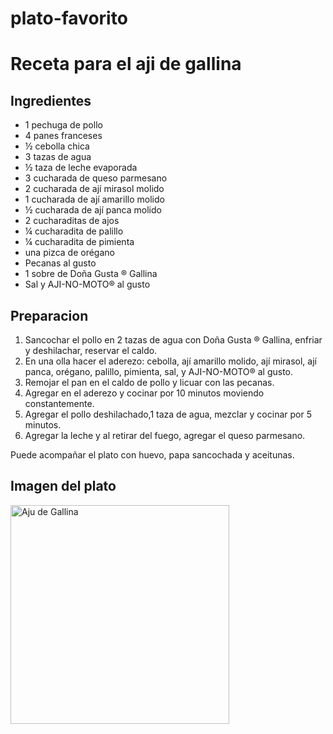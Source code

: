 # plato-favorito
# Receta para el aji de gallina

## Ingredientes

* 1 pechuga de pollo
* 4 panes franceses
* ½ cebolla chica
* 3 tazas de agua
* ½ taza de leche evaporada
* 3 cucharada de queso parmesano
* 2 cucharada de ají mirasol molido
* 1 cucharada de ají amarillo molido
* ½ cucharada de ají panca molido
* 2 cucharaditas de ajos
* ¼ cucharadita de palillo
* ¼ cucharadita de pimienta
* una pizca de orégano
* Pecanas al gusto
* 1 sobre de Doña Gusta ® Gallina
* Sal y AJI-NO-MOTO® al gusto


## Preparacion

1. Sancochar el pollo en 2 tazas de agua con Doña Gusta ® Gallina, enfriar y deshilachar, reservar el caldo.
2. En una olla hacer el aderezo: cebolla, ají amarillo molido, ají mirasol, ají panca, orégano, palillo, pimienta, sal, y AJI-NO-MOTO® al gusto.
3. Remojar el pan en el caldo de pollo y licuar con las pecanas.
4. Agregar en el aderezo y cocinar por 10 minutos moviendo constantemente.
5. Agregar el pollo deshilachado,1 taza de agua, mezclar y cocinar por 5 minutos.
6. Agregar la leche y al retirar del fuego, agregar el queso parmesano.

Puede acompañar el plato con huevo, papa sancochada y aceitunas.
## Imagen del plato 

<img src ="https://www.ajinomoto.com.pe:8085/img/receta/121.-Aji-de-Gallina.jpg" alt="Aju de Gallina" height="350" />
